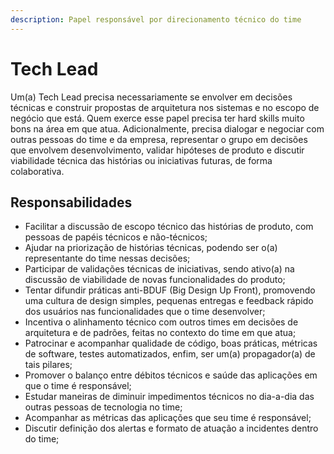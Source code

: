 ```yaml
---
description: Papel responsável por direcionamento técnico do time
---
```


# Tech Lead

Um\(a\) Tech Lead precisa necessariamente se envolver em decisões técnicas e construir propostas de arquitetura nos sistemas e no escopo de negócio que está. Quem exerce esse papel precisa ter hard skills muito bons na área em que atua. Adicionalmente, precisa dialogar e negociar com outras pessoas do time e da empresa, representar o grupo em decisões que envolvem desenvolvimento, validar hipóteses de produto e discutir viabilidade técnica das histórias ou iniciativas futuras, de forma colaborativa.

## Responsabilidades

* Facilitar a discussão de escopo técnico das histórias de produto, com pessoas de papéis técnicos e não-técnicos;
* Ajudar na priorização de histórias técnicas, podendo ser o\(a\) representante do time nessas decisões;
* Participar de validações técnicas de iniciativas, sendo ativo\(a\) na discussão de viabilidade de novas funcionalidades do produto;
* Tentar difundir práticas anti-BDUF \(Big Design Up Front\), promovendo uma cultura de design simples, pequenas entregas e feedback rápido dos usuários nas funcionalidades que o time desenvolver;
* Incentiva o alinhamento técnico com outros times em decisões de arquitetura e de padrões, feitas no contexto do time em que atua;
* Patrocinar e acompanhar qualidade de código, boas práticas, métricas de software, testes automatizados, enfim, ser um\(a\) propagador\(a\) de tais pilares;
* Promover o balanço entre débitos técnicos e saúde das aplicações em que o time é responsável;
* Estudar maneiras de diminuir impedimentos técnicos no dia-a-dia das outras pessoas de tecnologia no time;
* Acompanhar as métricas das aplicações que seu time é responsável;
* Discutir definição dos alertas e formato de atuação a incidentes dentro do time;

